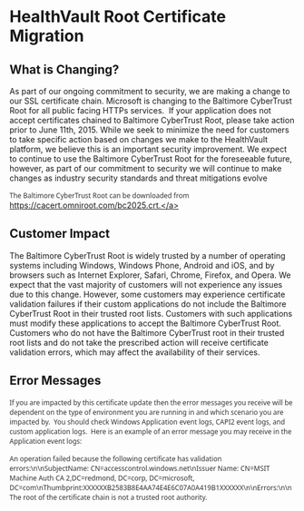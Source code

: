 HealthVault Root Certificate Migration
======================================

What is Changing?
-----------------

As part of our ongoing commitment to security, we are making a change to our SSL certificate chain. Microsoft is changing to the Baltimore CyberTrust Root for all public facing HTTPs services.  If your application does not accept certificates chained to Baltimore CyberTrust Root, please take action prior to June 11th, 2015. While we seek to minimize the need for customers to take specific action based on changes we make to the HealthVault platform, we believe this is an important security improvement. We expect to continue to use the Baltimore CyberTrust Root for the foreseeable future, however, as part of our commitment to security we will continue to make changes as industry security standards and threat mitigations evolve

<span style="FONT-SIZE: 9pt; FONT-FAMILY: 'Segoe UI',sans-serif; COLOR: #333333">The Baltimore CyberTrust Root can be downloaded from </span><a href="https://cacert.omniroot.com/bc2025.crt" id="PageContent_15820_0">https://cacert.omniroot.com/bc2025.crt.</a>

Customer Impact
---------------

The Baltimore CyberTrust Root is widely trusted by a number of operating systems including Windows, Windows Phone, Android and iOS, and by browsers such as Internet Explorer, Safari, Chrome, Firefox, and Opera. We expect that the vast majority of customers will not experience any issues due to this change. However, some customers may experience certificate validation failures if their custom applications do not include the Baltimore CyberTrust Root in their trusted root lists. Customers with such applications must modify these applications to accept the Baltimore CyberTrust Root. Customers who do not have the Baltimore CyberTrust root in their trusted root lists and do not take the prescribed action will receive certificate validation errors, which may affect the availability of their services.

Error Messages
--------------

<span style="FONT-SIZE: 9pt; FONT-FAMILY: 'Segoe UI',sans-serif; COLOR: #333333">If you are impacted by this certificate update then the error messages you receive will be dependent on the type of environment you are running in and which scenario you are impacted by.  You should check Windows Application event logs, CAPI2 event logs, and custom application logs.  Here is an example of an error message you may receive in the Application event logs:</span>

<span style="FONT-SIZE: 9pt; FONT-FAMILY: 'Segoe UI',sans-serif; COLOR: #333333">An operation failed because the following certificate has validation errors:\\n\\nSubjectName: CN=accesscontrol.windows.net\\nIssuer Name: CN=MSIT Machine Auth CA 2,DC=redmond, DC=corp, DC=microsoft, DC=com\\nThumbprint:XXXXXXB2583B8E4AA74E4E6C07A0A419B1XXXXXX\\n\\nErrors:\\n\\n The root of the certificate chain is not a trusted root authority.</span>

